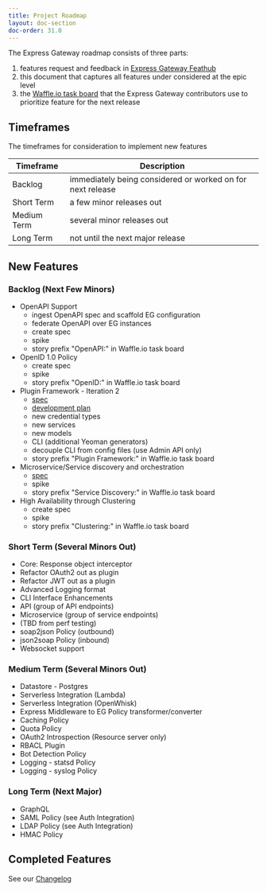 ```yaml
---
title: Project Roadmap
layout: doc-section
doc-order: 31.0
---
```



The Express Gateway roadmap consists of three parts:
1. features request and feedback in [Express Gateway Feathub](http://feathub.com/ExpressGateway/express-gateway)
2. this document that captures all features under considered at the epic level
3. the [Waffle.io task board](https://waffle.io/ExpressGateway/express-gateway) that the Express Gateway contributors use to prioritize feature for the next release

## Timeframes
The timeframes for consideration to implement new features

| Timeframe   | Description                                                |
|---          | ---                                                        |
| Backlog     | immediately being considered or worked on for next release |
| Short Term  | a few minor releases out                                   |
| Medium Term | several minor releases out                                 |
| Long Term   | not until the next major release                           |

## New Features


### Backlog (Next Few Minors)
* OpenAPI Support
  - ingest OpenAPI spec and scaffold EG configuration
  - federate OpenAPI over EG instances
  - create spec
  - spike
  - story prefix "OpenAPI:" in Waffle.io task board
* OpenID 1.0 Policy
  - create spec
  - spike
  - story prefix "OpenID:" in Waffle.io task board
* Plugin Framework - Iteration 2
  - [spec](https://docs.google.com/document/d/1jSDul2n_xbeKNtnek69M79-geur6aTWShAcBZ9evD0E/edit)
  - [development plan](https://docs.google.com/document/d/1nVQIL4A_oJ1wy1XdXBSX7uX27A5tDD62n_4GvpuWCk8/edit)
  - new credential types
  - new services
  - new models
  - CLI (additional Yeoman generators)
  - decouple CLI from config files (use Admin API only)
  - story prefix "Plugin Framework:" in Waffle.io task board
* Microservice/Service discovery and orchestration
  - [spec](https://docs.google.com/document/d/1wkpcVGAnI2rQzetMJ6QVHUrE9TBXf0YvxqYAWUsCerY/edit)
  - spike
  - story prefix "Service Discovery:" in Waffle.io task board
* High Availability through Clustering
  - create spec
  - spike
  - story prefix "Clustering:" in Waffle.io task board

### Short Term (Several Minors Out)
* Core: Response object interceptor
* Refactor OAuth2 out as plugin
* Refactor JWT out as a plugin
* Advanced Logging format
* CLI Interface Enhancements
* API (group of API endpoints)
* Microservice (group of service endpoints)
* (TBD from perf testing)
* soap2json Policy (outbound)
* json2soap Policy (inbound)
* Websocket support

### Medium Term (Several Minors Out)
* Datastore - Postgres
* Serverless Integration (Lambda)
* Serverless Integration (OpenWhisk)
* Express Middleware to EG Policy transformer/converter
* Caching Policy
* Quota Policy
* OAuth2 Introspection (Resource server only)
* RBACL Plugin
* Bot Detection Policy
* Logging - statsd Policy
* Logging - syslog Policy

### Long Term (Next Major)
* GraphQL
* SAML Policy (see Auth Integration)
* LDAP Policy (see Auth Integration)
* HMAC Policy


## Completed Features

See our [Changelog](https://github.com/ExpressGateway/express-gateway/releases)

